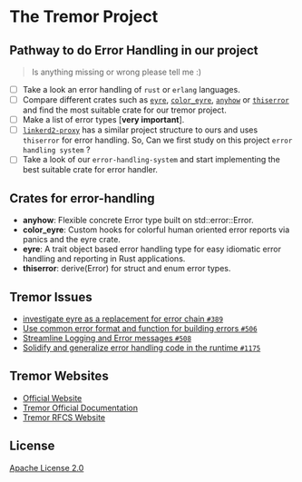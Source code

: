 # The Tremor Project

## Pathway to do Error Handling in our project 

> Is anything missing or wrong please tell me :)

- [ ] Take a look an error handling of `rust` or `erlang` languages.
- [ ] Compare different crates such as [`eyre`](https://github.com/yaahc/eyre), [`color_eyre`](https://github.com/yaahc/color-eyre), [`anyhow`](https://github.com/dtolnay/anyhow) or [`thiserror`](https://github.com/dtolnay/thiserror) and find the most suitable crate for our tremor project.
- [ ] Make a list of error types [**very important**].
- [ ] [`linkerd2-proxy`](https://github.com/linkerd/linkerd2-proxy) has a similar project structure to ours and uses `thiserror` for error handling. So, Can we first study on this project `error handling system` ?
- [ ] Take a look of our `error-handling-system` and start implementing the best suitable crate for error handler.

## Crates for error-handling

* **anyhow**: Flexible concrete Error type built on std::error::Error.
* **color_eyre**: Custom hooks for colorful human oriented error reports via panics and the eyre crate.
* **eyre**: A trait object based error handling type for easy idiomatic error handling and reporting in Rust applications.
* **thiserror**: derive(Error) for struct and enum error types.

## Tremor Issues

* [investigate eyre as a replacement for error chain `#389`](https://github.com/tremor-rs/tremor-runtime/issues/389)
* [Use common error format and function for building errors `#506`](https://github.com/tremor-rs/tremor-runtime/issues/506)
* [Streamline Logging and Error messages `#508`](https://github.com/tremor-rs/tremor-runtime/issues/508)
* [Solidify and generalize error handling code in the runtime `#1175`](https://github.com/tremor-rs/tremor-runtime/issues/1175)

## Tremor Websites

* [Official Website](https://www.tremor.rs/)
* [Tremor Official Documentation](https://docs.tremor.rs/)
* [Tremor RFCS Website](https://rfcs.tremor.rs/)

## License

[Apache License 2.0](https://github.com/anonymousr007/Tremor-Notes/blob/main/LICENSE)
